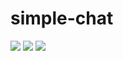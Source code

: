 simple-chat
===========

<img src="https://travis-ci.org/VanDalkvist/simple-talk.svg?branch=master"></img>  <img src="https://david-dm.org/VanDalkvist/simple-talk.png"></img>  <img src="https://david-dm.org/VanDalkvist/simple-talk/dev-status.png"></img>
